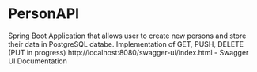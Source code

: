 # PersonAPI
Spring Boot Application that allows user to create new persons and store their data in PostgreSQL databe.
Implementation of GET, PUSH, DELETE (PUT in progress)
http://localhost:8080/swagger-ui/index.html - Swagger UI Documentation
